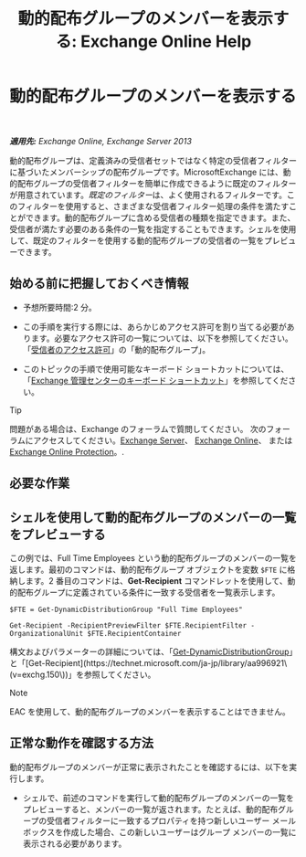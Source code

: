 ﻿---
title: '動的配布グループのメンバーを表示する: Exchange Online Help'
TOCTitle: 動的配布グループのメンバーを表示する
ms:assetid: 40b100c6-864e-4c82-9f98-08dd5c83e378
ms:mtpsurl: https://technet.microsoft.com/ja-jp/library/Bb232019(v=EXCHG.150)
ms:contentKeyID: 48269408
ms.date: 05/22/2018
mtps_version: v=EXCHG.150
ms.translationtype: HT
---

# 動的配布グループのメンバーを表示する

 

_**適用先:** Exchange Online, Exchange Server 2013_

動的配布グループは、定義済みの受信者セットではなく特定の受信者フィルターに基づいたメンバーシップの配布グループです。MicrosoftExchange には、動的配布グループの受信者フィルターを簡単に作成できるように既定のフィルターが用意されています。*既定のフィルター*は、よく使用されるフィルターです。このフィルターを使用すると、さまざまな受信者フィルター処理の条件を満たすことができます。動的配布グループに含める受信者の種類を指定できます。また、受信者が満たす必要のある条件の一覧を指定することもできます。シェルを使用して、既定のフィルターを使用する動的配布グループの受信者の一覧をプレビューできます。

## 始める前に把握しておくべき情報

  - 予想所要時間:2 分。

  - この手順を実行する際には、あらかじめアクセス許可を割り当てる必要があります。必要なアクセス許可の一覧については、以下を参照してください。「[受信者のアクセス許可](recipients-permissions-exchange-2013-help.md)」の「動的配布グループ」。

  - このトピックの手順で使用可能なキーボード ショートカットについては、「[Exchange 管理センターのキーボード ショートカット](keyboard-shortcuts-in-the-exchange-admin-center-exchange-online-protection-help.md)」を参照してください。


> [!TIP]
> 問題がある場合は、Exchange のフォーラムで質問してください。 次のフォーラムにアクセスしてください。<A href="https://go.microsoft.com/fwlink/p/?linkid=60612">Exchange Server</A>、 <A href="https://go.microsoft.com/fwlink/p/?linkid=267542">Exchange Online</A>、 または <A href="https://go.microsoft.com/fwlink/p/?linkid=285351">Exchange Online Protection</A>。.



## 必要な作業

## シェルを使用して動的配布グループのメンバーの一覧をプレビューする

この例では、Full Time Employees という動的配布グループのメンバーの一覧を返します。最初のコマンドは、動的配布グループ オブジェクトを変数 `$FTE` に格納します。2 番目のコマンドは、**Get-Recipient** コマンドレットを使用して、動的配布グループに定義されている条件に一致する受信者を一覧表示します。
  ```
  $FTE = Get-DynamicDistributionGroup "Full Time Employees"
  ```
  ```
  Get-Recipient -RecipientPreviewFilter $FTE.RecipientFilter -OrganizationalUnit $FTE.RecipientContainer
  ```

構文およびパラメーターの詳細については、「[Get-DynamicDistributionGroup](https://technet.microsoft.com/ja-jp/library/bb124762\(v=exchg.150\))」と「[Get-Recipient](https://technet.microsoft.com/ja-jp/library/aa996921\(v=exchg.150\))」を参照してください。


> [!NOTE]
> EAC を使用して、動的配布グループのメンバーを表示することはできません。



## 正常な動作を確認する方法

動的配布グループのメンバーが正常に表示されたことを確認するには、以下を実行します。

  - シェルで、前述のコマンドを実行して動的配布グループのメンバーの一覧をプレビューすると、メンバーの一覧が返されます。たとえば、動的配布グループの受信者フィルターに一致するプロパティを持つ新しいユーザー メールボックスを作成した場合、この新しいユーザーはグループ メンバーの一覧に表示される必要があります。

